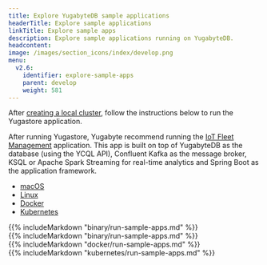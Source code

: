 ```yaml
---
title: Explore YugabyteDB sample applications
headerTitle: Explore sample applications
linkTitle: Explore sample apps
description: Explore sample applications running on YugabyteDB.
headcontent: 
image: /images/section_icons/index/develop.png
menu:
  v2.6:
    identifier: explore-sample-apps
    parent: develop
    weight: 581
---
```


After [creating a local cluster](../../quick-start/create-local-cluster/), follow the instructions below to run the Yugastore application.

After running Yugastore, Yugabyte recommend running the [IoT Fleet Management](../realworld-apps/iot-spark-kafka-ksql/) application. This app is built on top of YugabyteDB as the database (using the YCQL API), Confluent Kafka as the message broker, KSQL or Apache Spark Streaming for real-time analytics and Spring Boot as the application framework.

<ul class="nav nav-tabs nav-tabs-yb">
  <li >
    <a href="#macos" class="nav-link active" id="macos-tab" data-toggle="tab" role="tab" aria-controls="macos" aria-selected="true">
      <i class="fab fa-apple" aria-hidden="true"></i>
      macOS
    </a>
  </li>
  <li>
    <a href="#linux" class="nav-link" id="linux-tab" data-toggle="tab" role="tab" aria-controls="linux" aria-selected="false">
      <i class="fab fa-linux" aria-hidden="true"></i>
      Linux
    </a>
  </li>
  <li>
    <a href="#docker" class="nav-link" id="docker-tab" data-toggle="tab" role="tab" aria-controls="docker" aria-selected="false">
      <i class="fab fa-docker"></i>
      Docker
    </a>
  </li>
  <li >
    <a href="#kubernetes" class="nav-link" id="kubernetes-tab" data-toggle="tab" role="tab" aria-controls="kubernetes" aria-selected="false">
      <i class="fas fa-cubes" aria-hidden="true"></i>
      Kubernetes
    </a>
  </li>
</ul>

<div class="tab-content">
  <div id="macos" class="tab-pane fade show active" role="tabpanel" aria-labelledby="macos-tab">
    {{% includeMarkdown "binary/run-sample-apps.md" %}}
  </div>
  <div id="linux" class="tab-pane fade" role="tabpanel" aria-labelledby="linux-tab">
    {{% includeMarkdown "binary/run-sample-apps.md" %}}
  </div>
   <div id="docker" class="tab-pane fade" role="tabpanel" aria-labelledby="docker-tab">
    {{% includeMarkdown "docker/run-sample-apps.md" %}}
  </div>
  <div id="kubernetes" class="tab-pane fade" role="tabpanel" aria-labelledby="kubernetes-tab">
    {{% includeMarkdown "kubernetes/run-sample-apps.md" %}}
  </div>
</div>
